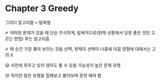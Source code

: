 # Chapter 3   Greedy

그리디 알고리즘 = 탐욕법


✔ 어떠한 문제가 있을 때 단순 무식하게, 탐욕적으로(현재 상황에서 당장 좋은 것만 고르는 방법) 푸는 알고리즘


✔ 매 순간 가장 좋아 보이는 것을 선택, 현재의 선택이 나중에 미칠 영향에 대해서는 고려 X




😃 사전에 외우고 있지 않아도 풀 수 있을 가능성이 높은 문제 유형


😢 하지만 많은 유형을 접해보고 풀어보며 훈련 해야 함

